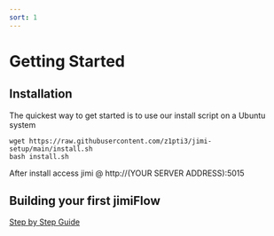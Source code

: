 ```yaml
---
sort: 1
---
```


# Getting Started

## Installation

The quickest way to get started is to use our install script on a Ubuntu system

```
wget https://raw.githubusercontent.com/z1pti3/jimi-setup/main/install.sh
bash install.sh
```

After install access jimi @ http://(YOUR SERVER ADDRESS):5015

## Building your first jimiFlow

[Step by Step Guide](https://jimiproject.wixsite.com/website)